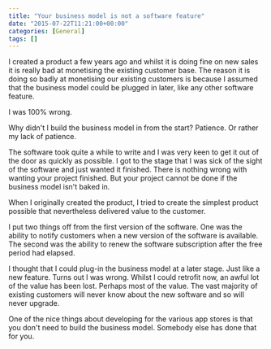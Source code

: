 ```yaml
---
title: "Your business model is not a software feature"
date: "2015-07-22T11:21:00+00:00"
categories: [General]
tags: []
---
```


I created a product a few years ago and whilst it is doing fine on new sales it is really bad at monetising the existing customer base. The reason it is doing so badly at monetising our existing customers is because I assumed that the business model could be plugged in later, like any other software feature.

I was 100% wrong.

Why didn't I build the business model in from the start? Patience. Or rather my lack of patience.

The software took quite a while to write and I was very keen to get it out of the door as quickly as possible. I got to the stage that I was sick of the sight of the software and just wanted it finished. There is nothing wrong with wanting your project finished. But your project cannot be done if the business model isn't baked in.

When I originally created the product, I tried to create the simplest product possible that nevertheless delivered value to the customer.

I put two things off from the first version of the software. One was the ability to notify customers when a new version of the software is available. The second was the ability to renew the software subscription after the free period had elapsed.

I thought that I could plug-in the business model at a later stage. Just like a new feature. Turns out I was wrong. Whilst I could retrofit now, an awful lot of the value has been lost. Perhaps most of the value. The vast majority of existing customers will never know about the new software and so will never upgrade.

One of the nice things about developing for the various app stores is that you don't need to build the business model. Somebody else has done that for you.
